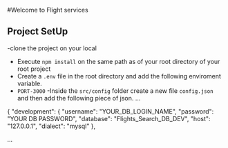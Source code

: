 
#Welcome to Flight services

## Project SetUp
-clone the project on your local 
- Execute `npm install` on the same path as of your root directory of your root project 
- Create a `.env` file in the root directory and add the following enviroment variable.
- `PORT-3000`
-Inside the `src/config` folder create a new file `config.json` and then add the following piece of json.
 ...

{
  "development": {
    "username": "YOUR_DB_LOGIN_NAME",
    "password": "YOUR DB PASSWORD",
    "database": "Flights_Search_DB_DEV",
    "host": "127.0.0.1",
    "dialect": "mysql"
  },

 ...